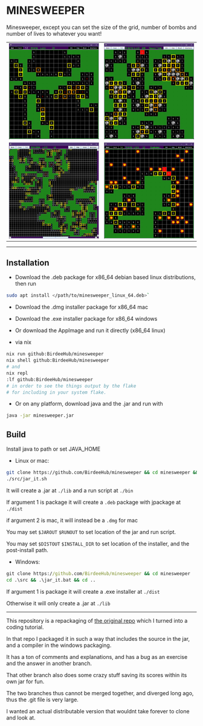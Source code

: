 # MINESWEEPER

Minesweeper, except you can set the size of the grid, number of bombs and number of lives to whatever you want!

|                                                     |                                                     |
|-----------------------------------------------------|-----------------------------------------------------|
| ![Screenshot](https://github.com/BirdeeHub/make_minesweeper_tutorial/raw/main/Screenshots/Screenshot.png)         | ![Screenshot](https://github.com/BirdeeHub/make_minesweeper_tutorial/raw/main/Screenshots/WinScreenshot.png)      |
| ![Screenshot](https://github.com/BirdeeHub/make_minesweeper_tutorial/raw/main/Screenshots/ScreenshotWithZoom.png) | ![Screenshot](https://github.com/BirdeeHub/make_minesweeper_tutorial/raw/main/Screenshots/LossScreenshot.png)     |


---

## Installation

- Download the .deb package for x86_64 debian based linux distributions, then run 
```bash
sudo apt install </path/to/minesweeper_linux_64.deb>`
```

- Download the .dmg installer package for x86_64 mac

- Download the .exe installer package for x86_64 windows

- Or download the AppImage and run it directly (x86_64 linux)

- via nix
```bash
nix run github:BirdeeHub/minesweeper
nix shell github:BirdeeHub/minesweeper
# and
nix repl
:lf github:BirdeeHub/minesweeper
# in order to see the things output by the flake
# for including in your system flake.
```
- Or on any platform, download java and the .jar and run with
```bash
java -jar minesweeper.jar
```

## Build

Install java to path or set JAVA_HOME

- Linux or mac:
```bash
git clone https://github.com/BirdeeHub/minesweeper && cd minesweeper && \
./src/jar_it.sh
```

It will create a .jar at `./lib` and a run script at `./bin`

If argument 1 is package it will create a `.deb` package with jpackage at `./dist`

if argument 2 is mac, it will instead be a `.dmg` for mac

You may set `$JAROUT` `$RUNOUT` to set location of the jar and run script.

You may set `$DISTOUT` `$INSTALL_DIR` to set location of the installer, and the post-install path.

- Windows:
```cmd
git clone https://github.com/BirdeeHub/minesweeper && cd minesweeper
cd .\src && .\jar_it.bat && cd ..
```
If argument 1 is package it will create a .exe installer at `./dist`

Otherwise it will only create a .jar at `./lib`

---

This repository is a repackaging of [the original repo](https://github.com/BirdeeHub/make_minesweeper_tutorial) which I turned into a coding tutorial.

In that repo I packaged it in such a way that includes the source in the jar, and a compiler in the windows packaging.

It has a ton of comments and explanations, and has a bug as an exercise and the answer in another branch.

That other branch also does some crazy stuff saving its scores within its own jar for fun.

The two branches thus cannot be merged together, and diverged long ago, thus the .git file is very large.

I wanted an actual distributable version that wouldnt take forever to clone and look at.
